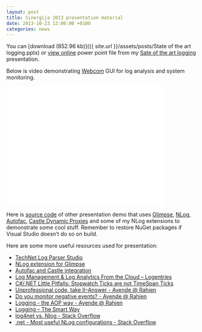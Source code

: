 ```yaml
---
layout: post
title: Sinergija 2013 presentation material
date: 2013-10-23 12:00:00 +0100
categories: news
---
```


You can [download (852.96 kb)]({{ site.url }}/assets/posts/State of the art logging.pptx) or [view online](http://www.slideshare.net/vukoje/state-of-the-art-logging-27504132) power point file from my [Sate of the art logging](http://vukoje.net/post/2013/09/30/Speaking-at-Sinergija-2013.aspx) presentation.

Below is video demonstrating [Webcom](http://webcominc.com/) GUI for log analysis and system monitoring.

<iframe width="420" height="315" src="//www.youtube.com/embed/dGGDMak_5I0" frameborder="0" allowfullscreen=""></iframe>

Here is [source code](https://bitbucket.org/vukoje/glimpsenlogandmore.mvc.sample) of other presentation demo that uses [Glimpse](http://getglimpse.com/), [NLog](http://nlog-project.org/), [Autofac](http://autofac.org/), [Castle Dynamic Proxies](http://www.castleproject.org/projects/dynamicproxy/) and some of my NLog extensions to demonstrate some cool stuff. Remember to restore NuGet packages if Visual Studio doesn’t do so on build.

Here are some more useful resources used for presentation:

*   [TechNet Log Parser Studio](http://gallery.technet.microsoft.com/Log-Parser-Studio-cd458765)
*   [NLog extension for Glimpse](https://github.com/rho24/Glimpse.NLog)
*   [Autofac and Castle integration](https://code.google.com/p/autofac/wiki/DynamicProxy2)
*   [Log Management & Log Analytics From the Cloud – Logentries](https://logentries.com/)
*   [C#/.NET Little Pitfalls: Stopwatch Ticks are not TimeSpan Ticks](http://geekswithblogs.net/BlackRabbitCoder/archive/2012/01/12/c.net-little-pitfalls-stopwatch-ticks-are-not-timespan-ticks.aspx)
*   [Unprofessional code, take II–Answer - Ayende @ Rahien](http://ayende.com/blog/157025/unprofessional-code-take-ii-answer)
*   [Do you monitor negative events? - Ayende @ Rahien](http://ayende.com/blog/153409/do-you-monitor-negative-events)
*   [Logging - the AOP way - Ayende @ Rahien](http://ayende.com/blog/3474/logging-the-aop-way)
*   [Logging – The Smart Way](http://www.udidahan.com/2008/08/01/logging-the-smart-way/)
*   [log4net vs. Nlog - Stack Overflow](http://stackoverflow.com/questions/710863/log4net-vs-nlog)
*   [.net - Most useful NLog configurations - Stack Overflow](http://stackoverflow.com/questions/4091606/most-useful-nlog-configurations)